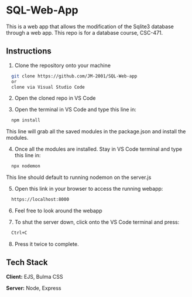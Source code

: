 
# SQL-Web-App

This is a web app that allows the modification of the Sqlite3 database through a web app. This repo is for a database course, CSC-471.




## Instructions
1. Clone the repository onto your machine
```bash
  git clone https://github.com/JM-2001/SQL-Web-app
  or
  clone via Visual Studio Code
```
2. Open the cloned repo in VS Code

3. Open the terminal in VS Code and type this line in:
```bash
  npm install
```
This line will grab all the saved modules in the package.json and install the modules.

4. Once all the modules are installed. Stay in VS Code terminal and type this line in:
```bash
  npx nodemon
```
This line should default to running nodemon on the server.js

5. Open this link in your browser to access the running webapp:
```bash
  https://localhost:8000
```
6. Feel free to look around the webapp

7. To shut the server down, click onto the VS Code terminal and press:
```bash
  Ctrl+C
```
8. Press it twice to complete.

## Tech Stack

**Client:** EJS, Bulma CSS

**Server:** Node, Express

